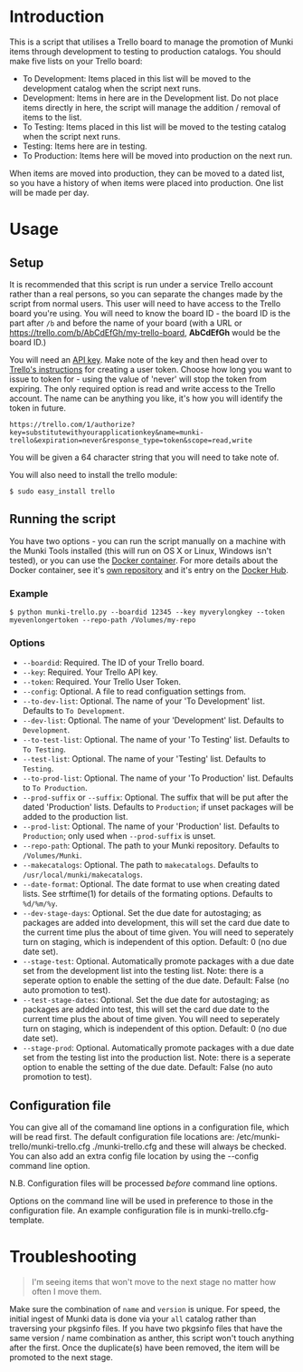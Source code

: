 # Introduction

This is a script that utilises a Trello board to manage the promotion of Munki items through development to testing to production catalogs.  You should make five lists on your Trello board:

* To Development: Items placed in this list will be moved to the development catalog when the script next runs.
* Development: Items in here are in the Development list. Do not place items directly in here, the script will manage the addition / removal of items to the list.
* To Testing: Items placed in this list will be moved to the testing catalog when the script next runs.
* Testing: Items here are in testing.
* To Production: Items here will be moved into production on the next run.

When items are moved into production, they can be moved to a dated list, so you have a history of when items were placed into production. One list will be made per day.

# Usage

## Setup

It is recommended that this script is run under a service Trello account rather than a real persons, so you can separate the changes made by the script from normal users. This user will need to have access to the Trello board you're using. You will need to know the board ID - the board ID is the part after ``/b`` and before the name of your board (with a URL or https://trello.com/b/AbCdEfGh/my-trello-board, __AbCdEfGh__ would be the board ID.)

You will need an [API key](https://trello.com/app-key). Make note of the key and then head over to [Trello's instructions](https://trello.com/docs/gettingstarted/#token) for creating a user token. Choose how long you want to issue to token for - using the value of 'never' will stop the token from expiring. The only required option is read and write access to the Trello account. The name can be anything you like, it's how you will identify the token in future.

```
https://trello.com/1/authorize?key=substitutewithyourapplicationkey&name=munki-trello&expiration=never&response_type=token&scope=read,write
```

You will be given a 64 character string that you will need to take note of.

You will also need to install the trello module:

```
$ sudo easy_install trello
```

## Running the script

You have two options - you can run the script manually on a machine with the Munki Tools installed (this will run on OS X or Linux, Windows isn't tested), or you can use the [Docker container](https://github.com/grahamgilbert/docker-munki-trello). For more details about the Docker container, see it's [own repository](https://github.com/grahamgilbert/docker-munki-trello) and it's entry on the [Docker Hub](https://registry.hub.docker.com/u/grahamgilbert/munki-trello/).

### Example

```
$ python munki-trello.py --boardid 12345 --key myverylongkey --token myevenlongertoken --repo-path /Volumes/my-repo
```

### Options

* ``--boardid``: Required. The ID of your Trello board.
* ``--key``: Required. Your Trello API key.
* ``--token``: Required. Your Trello User Token.
* ``--config``: Optional. A file to read configuation settings from. 
* ``--to-dev-list``: Optional. The name of your 'To Development' list. Defaults to ``To Development``.
* ``--dev-list``: Optional. The name of your 'Development' list. Defaults to ``Development``.
* ``--to-test-list``: Optional. The name of your 'To Testing' list. Defaults to ``To Testing``.
* ``--test-list``: Optional. The name of your 'Testing' list. Defaults to ``Testing``.
* ``--to-prod-list``: Optional. The name of your 'To Production' list. Defaults to ``To Production``.
* ``--prod-suffix`` or ``--suffix``: Optional. The suffix that will be put after the dated 'Production' lists. Defaults to ``Production``; if unset packages will be added to the production list.
* ``--prod-list``: Optional. The name of your 'Production' list. Defaults to ``Production``; only used when ``--prod-suffix`` is unset.
* ``--repo-path``: Optional. The path to your Munki repository. Defaults to ``/Volumes/Munki``.
* ``--makecatalogs``: Optional. The path to ``makecatalogs``. Defaults to ``/usr/local/munki/makecatalogs``.
* ``--date-format``: Optional. The date format to use when creating dated lists. See strftime(1) for details of the formating options.  Defaults to ``%d/%m/%y``.
* ``--dev-stage-days``: Optional. Set the due date for autostaging; as packages are added into development, this will set the card due date to the current time plus the about of time given. You will need to seperately turn on staging, which is independent of this option.  Default: 0 (no due date set).
* ``--stage-test``: Optional. Automatically promote packages with a due date set from the development list into the testing list. Note: there is a seperate option to enable the setting of the due date.  Default: False (no auto promotion to test).
* ``--test-stage-dates``: Optional. Set the due date for autostaging; as packages are added into test, this will set the card due date to the current time plus the about of time given. You will need to seperately turn on staging, which is independent of this option.  Default: 0 (no due date set).
* ``--stage-prod``: Optional. Automatically promote packages with a due date set from the testing list into the production list. Note: there is a seperate option to enable the setting of the due date.  Default: False (no auto promotion to test).

## Configuration file

You can give all of the comamand line options in a configuration file,
which will be read first. The default configuration file
locations are:
    /etc/munki-trello/munki-trello.cfg
    ./munki-trello.cfg
and these will always be checked. You can also add an extra config
file location by using the --config command line option.

N.B. Configuration files will be processed *before* command line options.

Options on the command line will be used in preference to those in the
configuration file. An example configuration file is in
munki-trello.cfg-template.

# Troubleshooting

> I'm seeing items that won't move to the next stage no matter how often I move them.

Make sure the combination of ``name`` and ``version`` is unique. For speed, the initial ingest of Munki data is done via your ``all`` catalog rather than traversing your pkgsinfo files. If you have two pkgsinfo files that have the same version / name combination as anther, this script won't touch anything after the first. Once the duplicate(s) have been removed, the item will be promoted to the next stage.
